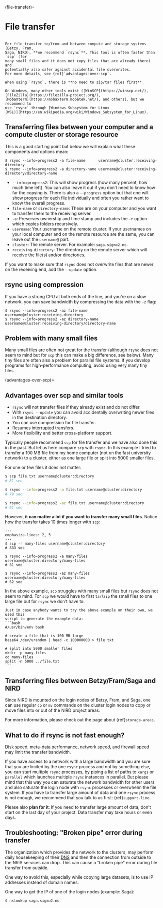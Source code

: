 (file-transfer)=

# File transfer

```{admonition} Summary: use rsync for file transfer

For file transfer to/from and between compute and storage systems (Betzy, Fram,
Saga, NIRD), **we recommend `rsync`**. This tool is often faster than `scp` (for
many small files and it does not copy files that are already there) and
potentially also safer against accidental file overwrites.
For more details, see {ref}`advantages-over-scp`.

When using `rsync`, there is **no need to zip/tar files first**.

On Windows, many other tools exist ([WinSCP](https://winscp.net/),
[FileZilla](https://filezilla-project.org/),
[MobaXterm](https://mobaxterm.mobatek.net/), and others), but we recommend to
use `rsync` through [Windows Subsystem for Linux
(WSL)](https://en.wikipedia.org/wiki/Windows_Subsystem_for_Linux).
```


## Transferring files between your computer and a compute cluster or storage resource

This is a good starting point but below we will explain what these components
and options mean:
```console
$ rsync --info=progress2 -a file-name      username@cluster:receiving-directory
$ rsync --info=progress2 -a directory-name username@cluster:receiving-directory/directory-name
```

- `--info=progress2`: This will show progress (how many percent, how much time
  left). You can also leave it out if you don't need to know how far the
  copying is. There is also a `--progress` option but that one will show
  progress for each file individually and often you rather want to know the
  overall progress.
- `file-name` or `directory-name`: These are on your computer and you want to
  transfer them to the receiving server.
- `-a`: Preserves ownership and time stamp and includes the `-r` option which copies
  folders recursively.
- `username`: Your username on the remote cluster. If your usernames on your
  local computer and on the remote resource are the same, you can leave out the
  `username@` part.
- `cluster`: The remote server. For example: `saga.sigma2.no`.
- `receiving-directory`: The directory on the remote server which will receive the file(s) and/or directories.

If you want to make sure that `rsync` does not overwrite files that are newer
on the receiving end, add the `--update` option.


## rsync using compression

If you have a strong CPU at both ends of the line, and you’re on a slow
network, you can save bandwidth by compressing the data with the `-z` flag:

```console
$ rsync --info=progress2 -az file-name      username@cluster:receiving-directory
$ rsync --info=progress2 -az directory-name username@cluster:receiving-directory/directory-name
```


## Problem with many small files

Many small files are often not great for the transfer (although `rsync` does
not seem to mind but for `scp` this can make a big difference, see below). Many
tiny files are often also a problem for parallel file systems. If you develop
programs for high-performance computing, avoid using very many tiny files.


(advantages-over-scp)=

## Advantages over scp and similar tools

- `rsync` will not transfer files if they already exist and do not differ.
- With `rsync --update` you can avoid accidentally overwriting newer files in the destination directory.
- You can use compression for file transfer.
- Resumes interrupted transfers.
- More flexibility and better cross-platform support.

Typically people recommend `scp` for file transfer and we have also done this
in the past. But let us here compare `scp` with `rsync`.  In this example I
tried to transfer a 100 MB file from my home computer (not on the fast
university network) to a cluster, either as one large file or split into 5000
smaller files.

For one or few files it does not matter:
```bash
$ scp file.txt username@cluster:directory
# 81 sec

$ rsync --info=progress2 -a file.txt username@cluster:directory
# 79 sec

$ rsync --info=progress2 -az file.txt username@cluster:directory
# 61 sec
```

However, **it can matter a lot if you want to transfer many small files**.
Notice how the transfer takes 10 times longer with `scp`:
```{code-block} bash
---
emphasize-lines: 2, 5
---
$ scp -r many-files username@cluster:directory
# 833 sec

$ rsync --info=progress2 -a many-files username@cluster:directory/many-files
# 81 sec

$ rsync --info=progress2 -az many-files username@cluster:directory/many-files
# 62 sec
```

In the above example, `scp` struggles with many small files but `rsync` does
not seem to mind.  For `scp` we would have to first `tar`/`zip` the small files
to one large file but for `rsync` we don't have to.

````{admonition} How was the test data created?
Just in case anybody wants to try the above example on their own, we used this
script to generate the example data:
```bash
#/usr/bin/env bash

# create a file that is 100 MB large
base64 /dev/urandom | head -c 100000000 > file.txt

# split into 5000 smaller files
mkdir -p many-files
cd many-files
split -n 5000 ../file.txt
```
````


## Transferring files between Betzy/Fram/Saga and NIRD

Since NIRD is mounted on the login nodes of Betzy, Fram, and Saga,
one can use regular
`cp` or `mv` commands on the cluster login nodes to copy or
move files into or out of the NIRD project areas.

For more information, please check out the page about
{ref}`storage-areas`.


## What to do if rsync is not fast enough?

Disk speed, meta-data performance, network speed, and firewall speed may limit
the transfer bandwidth.

If you have access to a network with a large bandwidth and you are sure that
you are limited by the one `rsync` process and not by something else, you can
start multiple `rsync` processes, by piping a list of paths to `xargs` or
`parallel` which launches multiple `rsync` instances in parallel. But please
mind that this way you can saturate the network bandwidth for other users and
also saturate the login node with `rsync` processes or overwhelm the file
system. If you have to transfer large amount of data and one `rsync` process is
not enough, we recommend that you talk to us first: {ref}`support-line`.

Please also **plan for it**: If you need to transfer large amount of data,
don't start on the last day of your project. Data transfer may take hours or
even days.


## Troubleshooting: "Broken pipe" error during transfer

The organization which provides the network to the clusters, may perform daily
housekeeping of their [DNS](https://en.wikipedia.org/wiki/Domain_Name_System)
and then the connection from outside to the NRIS services can drop. This can
cause a "broken pipe" error during file transfer from outside.

One way to avoid this, especially while copying large datasets, is to use IP
addresses instead of domain names.

One way to get the IP of one of the login nodes (example: Saga):
```console
$ nslookup saga.sigma2.no
```

